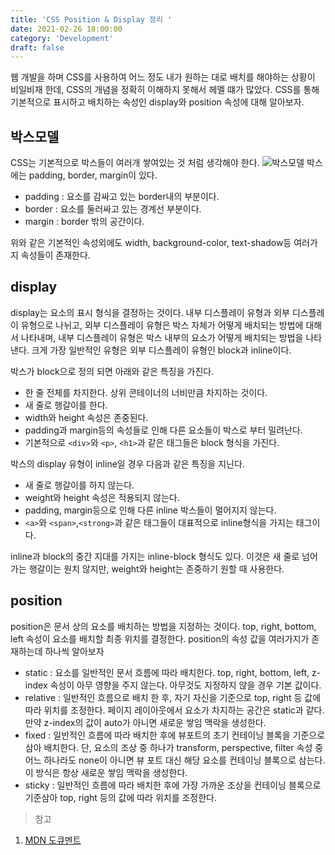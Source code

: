 ```yaml
---
title: 'CSS Position & Display 정리 '
date: 2021-02-26 18:00:00
category: 'Development'
draft: false
---
```


웹 개발을 하며 CSS를 사용하여 어느 정도 내가 원하는 대로 배치를 해야하는 상황이 비일비재 한데, CSS의 개념을 정확히 이해하지 못해서 헤멜 떄가 많았다. CSS를 통해 기본적으로 표시하고 배치하는 속성인 display와 position 속성에 대해 알아보자.

## 박스모델

CSS는 기본적으로 박스들이 여러개 쌓여있는 것 처럼 생각해야 한다.
![박스모델](https://mdn.mozillademos.org/files/9443/box-model.png)
박스에는 padding, border, margin이 있다.

- padding : 요소를 감싸고 있는 border내의 부분이다.
- border : 요소를 둘러싸고 있는 경계선 부분이다.
- margin : border 밖의 공간이다.

위와 같은 기본적인 속성외에도 width, background-color, text-shadow등 여러가지 속성들이 존재한다.

## display

display는 요소의 표시 형식을 결정하는 것이다. 내부 디스플레이 유형과 외부 디스플레이 유형으로 나뉘고, 외부 디스플레이 유형은 박스 자체가 어떻게 배치되는 방법에 대해서 나타내며, 내부 디스플레이 유형은 박스 내부의 요소가 어떻게 배치되는 방법을 나타낸다. 크게 가장 일반적인 유형은 외부 디스플레이 유형인 block과 inline이다.

박스가 block으로 정의 되면 아래와 같은 특징을 가진다.

- 한 줄 전체를 차지한다. 상위 콘테이너의 너비만큼 차지하는 것이다.
- 새 줄로 행갈이를 한다.
- width와 height 속성은 존중된다.
- padding과 margin등의 속성들로 인해 다른 요소들이 박스로 부터 밀려난다.
- 기본적으로 `<div>`와 `<p>`, `<h1>`과 같은 태그들은 block 형식을 가진다.

박스의 display 유형이 inline일 경우 다음과 같은 특징을 지닌다.

- 새 줄로 행갈이를 하지 않는다.
- weight와 height 속성은 적용되지 않는다.
- padding, margin등으로 인해 다른 inline 박스들이 멀어지지 않는다.
- `<a>`와 `<span>`,`<strong>`과 같은 태그들이 대표적으로 inline형식을 가지는 태그이다.

inline과 block의 중간 지대를 가지는 inline-block 형식도 있다. 이것은 새 줄로 넘어가는 행갈이는 원치 않지만, weight와 height는 존중하기 원할 때 사용한다.

## position

position은 문서 상의 요소를 배치하는 방법을 지정하는 것이다. top, right, bottom, left 속성이 요소를 배치할 최종 위치를 결정한다. position의 속성 값을 여러가지가 존재하는데 하나씩 알아보자

- static : 요소를 일반적인 문서 흐름에 따라 배치한다. top, right, bottom, left, z-index 속성이 아무 영향을 주지 않는다. 아무것도 지정하지 않을 경우 기본 값이다.
- relative : 일반적인 흐름으로 배치 한 후, 자기 자신을 기준으로 top, right 등 값에 따라 위치를 조정한다. 페이지 레이아웃에서 요소가 차지하는 공간은 static과 같다. 만약 z-index의 값이 auto가 아니면 새로운 쌓임 맥락을 생성한다.
- fixed : 일반적인 흐름에 따라 배치한 후에 뷰포트의 초기 컨테이닝 블록을 기준으로 삼아 배치한다. 단, 요소의 조상 중 하나가 transform, perspective, filter 속성 중 어느 하나라도 none이 아니면 뷰 포트 대신 해당 요소를 컨테이닝 블록으로 삼는다. 이 방식은 항상 새로운 쌓임 맥락을 생성한다.
- sticky : 일반적인 흐름에 따라 배치한 후에 가장 가까운 조상을 컨테이닝 블록으로 기준삼아 top, right 등의 값에 따라 위치를 조정한다.

> 참고

1. [MDN 도큐멘트](https://developer.mozilla.org/ko/docs/Learn/Getting_started_with_the_web/CSS_basics)
